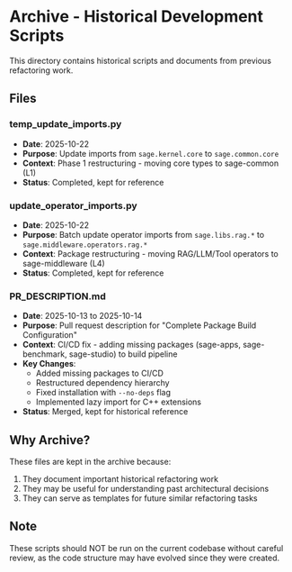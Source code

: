 # Archive - Historical Development Scripts

This directory contains historical scripts and documents from previous refactoring work.

## Files

### temp_update_imports.py
- **Date**: 2025-10-22
- **Purpose**: Update imports from `sage.kernel.core` to `sage.common.core`
- **Context**: Phase 1 restructuring - moving core types to sage-common (L1)
- **Status**: Completed, kept for reference

### update_operator_imports.py
- **Date**: 2025-10-22
- **Purpose**: Batch update operator imports from `sage.libs.rag.*` to `sage.middleware.operators.rag.*`
- **Context**: Package restructuring - moving RAG/LLM/Tool operators to sage-middleware (L4)
- **Status**: Completed, kept for reference

### PR_DESCRIPTION.md
- **Date**: 2025-10-13 to 2025-10-14
- **Purpose**: Pull request description for "Complete Package Build Configuration"
- **Context**: CI/CD fix - adding missing packages (sage-apps, sage-benchmark, sage-studio) to build pipeline
- **Key Changes**:
  - Added missing packages to CI/CD
  - Restructured dependency hierarchy
  - Fixed installation with `--no-deps` flag
  - Implemented lazy import for C++ extensions
- **Status**: Merged, kept for historical reference

## Why Archive?

These files are kept in the archive because:
1. They document important historical refactoring work
2. They may be useful for understanding past architectural decisions
3. They can serve as templates for future similar refactoring tasks

## Note

These scripts should NOT be run on the current codebase without careful review, as the code structure may have evolved since they were created.
